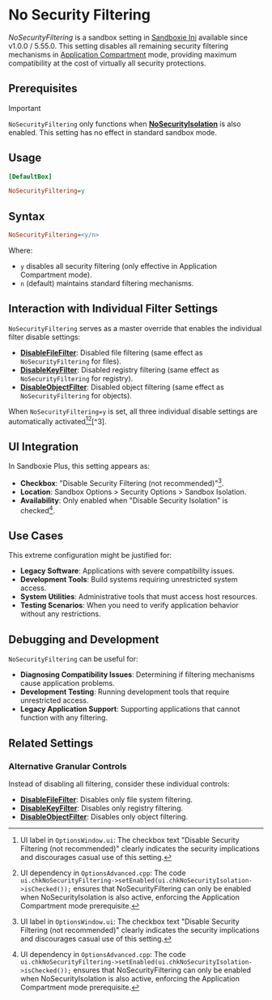 ﻿# No Security Filtering

_NoSecurityFiltering_ is a sandbox setting in [Sandboxie Ini](SandboxieIni.md) available since v1.0.0 / 5.55.0. This setting disables all remaining security filtering mechanisms in [Application Compartment](../PlusContent/compartment-mode.md) mode, providing maximum compatibility at the cost of virtually all security protections.

## Prerequisites

> [!IMPORTANT]
> `NoSecurityFiltering` only functions when **[NoSecurityIsolation](NoSecurityIsolation.md)** is also enabled. This setting has no effect in standard sandbox mode.

## Usage

```ini
[DefaultBox]

NoSecurityFiltering=y
```

## Syntax

```ini
NoSecurityFiltering=<y/n>
```

Where:
- `y` disables all security filtering (only effective in Application Compartment mode).
- `n` (default) maintains standard filtering mechanisms.

## Interaction with Individual Filter Settings

`NoSecurityFiltering` serves as a master override that enables the individual filter disable settings:

- **[DisableFileFilter](DisableFileFilter.md)**: Disabled file filtering (same effect as `NoSecurityFiltering` for files).
- **[DisableKeyFilter](DisableKeyFilter.md)**: Disabled registry filtering (same effect as `NoSecurityFiltering` for registry).
- **[DisableObjectFilter](DisableObjectFilter.md)**: Disabled object filtering (same effect as `NoSecurityFiltering` for objects).

When `NoSecurityFiltering=y` is set, all three individual disable settings are automatically activated[^1][^2][^3].

## UI Integration

In Sandboxie Plus, this setting appears as:

- **Checkbox**: "Disable Security Filtering (not recommended)"[^1].
- **Location**: Sandbox Options > Security Options > Sandbox Isolation.
- **Availability**: Only enabled when "Disable Security Isolation" is checked[^2].

## Use Cases

This extreme configuration might be justified for:

- **Legacy Software**: Applications with severe compatibility issues.
- **Development Tools**: Build systems requiring unrestricted system access.
- **System Utilities**: Administrative tools that must access host resources.
- **Testing Scenarios**: When you need to verify application behavior without any restrictions.

## Debugging and Development

`NoSecurityFiltering` can be useful for:

- **Diagnosing Compatibility Issues**: Determining if filtering mechanisms cause application problems.
- **Development Testing**: Running development tools that require unrestricted access.
- **Legacy Application Support**: Supporting applications that cannot function with any filtering.

## Related Settings

### Alternative Granular Controls

Instead of disabling all filtering, consider these individual controls:

- **[DisableFileFilter](DisableFileFilter.md)**: Disables only file system filtering.
- **[DisableKeyFilter](DisableKeyFilter.md)**: Disables only registry filtering.
- **[DisableObjectFilter](DisableObjectFilter.md)**: Disables only object filtering.

[^1]: UI label in `OptionsWindow.ui`: The checkbox text "Disable Security Filtering (not recommended)" clearly indicates the security implications and discourages casual use of this setting.

[^2]: UI dependency in `OptionsAdvanced.cpp`: The code `ui.chkNoSecurityFiltering->setEnabled(ui.chkNoSecurityIsolation->isChecked());` ensures that NoSecurityFiltering can only be enabled when NoSecurityIsolation is also active, enforcing the Application Compartment mode prerequisite.
